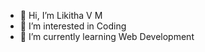 - 👋 Hi, I’m Likitha V M 
- 👀 I’m interested in Coding
- 🌱 I’m currently learning Web Development
<!---
likithagowda11/likithagowda11 is a ✨ special ✨ repository because its `README.md` (this file) appears on your GitHub profile.
You can click the Preview link to take a look at your changes.
--->
